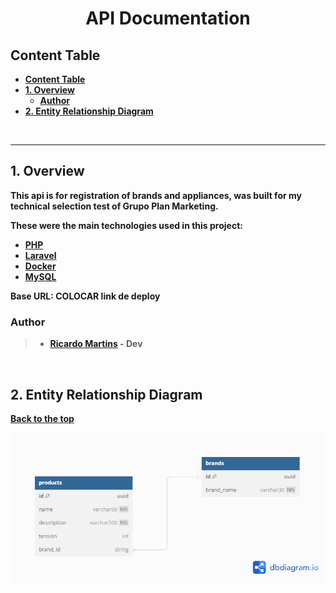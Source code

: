 <h1 align ='center'> <strong>API Documentation<strong> </h1>

## **Content Table**

- [**Content Table**](#content-table)
- [**1. Overview**](#1-overview)
  - [**Author**](#author)
- [**2. Entity Relationship Diagram**](#2-entity-relationship-diagram)

<br>

---

## **1. Overview**

This api is for registration of brands and appliances, was built 
for my technical selection test of Grupo Plan Marketing.

These were the main technologies used in this project:

- [PHP](https://www.php.net/)
- [Laravel](https://laravel.com/)
- [Docker](https://hub.docker.com/_/docker-docs)
- [MySQL](https://www.mysql.com/)

**Base URL: COLOCAR link de deploy**

### **Author**

> - [Ricardo Martins](https://www.linkedin.com/in/ormartins02/) - Dev

<br>

## **2. Entity Relationship Diagram**

[ Back to the top ](#content-table)

![Diagram](DER_Products.png)

<br>